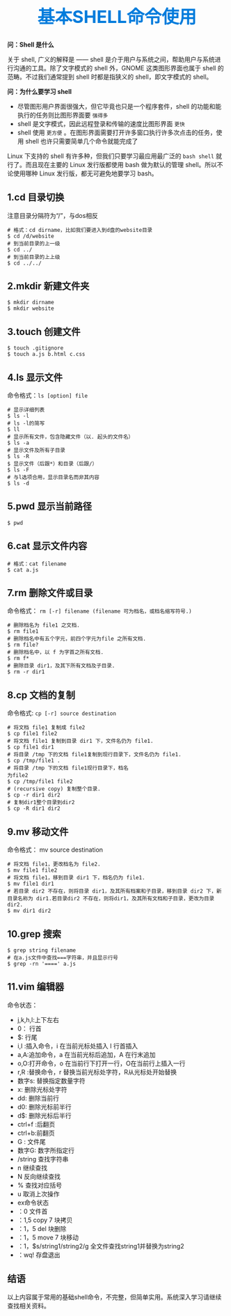 <h1 style="font-size: 40px;text-align:center;color: #007cdc;">
    基本SHELL命令使用
</h1>

**问：Shell 是什么**

关于 shell, 广义的解释是 —— shell 是介于用户与系统之间，帮助用户与系统进行沟通的工具。除了文字模式的 shell 外，GNOME 这类图形界面也属于 shell 的范畴。不过我们通常提到 shell 时都是指狭义的 shell，即文字模式的 shell。


**问：为什么要学习 shell**

- 尽管图形用户界面很强大，但它毕竟也只是一个程序套件，shell 的功能和能执行的任务则比图形界面要 `强得多`
- shell 是文字模式，因此远程登录和传输的速度比图形界面 `更快`
- shell 使用 `更方便` 。在图形界面需要打开许多窗口执行许多次点击的任务，使用 shell 也许只需要简单几个命令就能完成了

Linux 下支持的 shell 有许多种，但我们只要学习最应用最广泛的 `bash shell` 就行了。而且现在主要的 Linux 发行版都使用 bash 做为默认的管理 shell。所以不论使用哪种 Linux 发行版，都无可避免地要学习 bash。

## 1.cd 目录切换

注意目录分隔符为“/”，与dos相反

```
# 格式：cd dirname，比如我们要进入到d盘的website目录
$ cd /d/website
# 到当前目录的上一级
$ cd ../
# 到当前目录的上上级
$ cd ../../
```


## 2.mkdir 新建文件夹

```
$ mkdir dirname
$ mkdir website
```

## 3.touch 创建文件

```
$ touch .gitignore
$ touch a.js b.html c.css
```

## 4.ls 显示文件

命令格式：`ls [option] file`

```
# 显示详细列表
$ ls -l
# ls -l的简写
$ ll
# 显示所有文件，包含隐藏文件（以. 起头的文件名）
$ ls -a
# 显示文件及所有子目录
$ ls -R
$ 显示文件（后跟*）和目录（后跟/）
$ ls -F
# 与l选项合用，显示目录名而非其内容
$ ls -d

```

## 5.pwd 显示当前路径

```
$ pwd
```
## 6.cat 显示文件内容

```
# 格式：cat filename
$ cat a.js
```

## 7.rm 删除文件或目录

命令格式： `rm [-r] filename (filename 可为档名，或档名缩写符号.)`
```
# 删除档名为 file1 之文档.
$ rm file1
# 删除档名中有五个字元，前四个字元为file 之所有文档.
$ rm file?
# 删除档名中，以 f 为字首之所有文档.
$ rm f*
# 删除目录 dir1，及其下所有文档及子目录.
$ rm -r dir1
```

## 8.cp 文档的复制

命令格式: `cp [-r] source destination`

```
# 将文档 file1 复制成 file2
$ cp file1 file2
# 将文档 file1 复制到目录 dir1 下，文件名仍为 file1.
$ cp file1 dir1
# 将目录 /tmp 下的文档 file1复制到现行目录下，文件名仍为 file1.
$ cp /tmp/file1 .
# 将目录 /tmp 下的文档 file1现行目录下，档名
为file2
$ cp /tmp/file1 file2
# (recursive copy) 复制整个目录.
$ cp -r dir1 dir2
# 复制dir1整个目录到dir2
$ cp -R dir1 dir2
```

## 9.mv 移动文件

命令格式： mv source destination
```
# 将文档 file1，更改档名为 file2.
$ mv file1 file2
# 将文档 file1，移到目录 dir1 下，档名仍为 file1.
$ mv file1 dir1
# 若目录 dir2 不存在，则将目录 dir1，及其所有档案和子目录，移到目录 dir2 下，新目录名称为 dir1.若目录dir2 不存在，则将dir1，及其所有文档和子目录，更改为目录 dir2.
$ mv dir1 dir2
```

## 10.grep 搜索

```
$ grep string filename
# 在a.js文件中查找===字符串，并且显示行号
$ grep -rn '====' a.js
```

## 11.vim 编辑器

命令状态：

- j,k,h,l:上下左右
- 0： 行首
- $: 行尾
- i,I :插入命令，i 在当前光标处插入 I 行首插入
- a,A:追加命令，a 在当前光标后追加，A 在行末追加
- o,O:打开命令，o 在当前行下打开一行，O在当前行上插入一行
- r,R :替换命令，r 替换当前光标处字符，R从光标处开始替换
- 数字s: 替换指定数量字符
- x: 删除光标处字符
- dd: 删除当前行
- d0: 删除光标前半行
- d$: 删除光标后半行
- ctrl+f :后翻页
- ctrl+b:前翻页
- G : 文件尾
- 数字G: 数字所指定行
- /string 查找字符串
- n 继续查找
- N 反向继续查找
- % 查找对应括号
- u 取消上次操作
- ex命令状态
- ：0 文件首
- ：1,5 copy 7 块拷贝
- ：1，5 del 块删除
- ：1，5 move 7 块移动
- ：1，$s/string1/string2/g 全文件查找string1并替换为string2
- ：wq! 存盘退出

## 结语

以上内容属于常用的基础shell命令，不完整，但简单实用。系统深入学习请继续查找相关资料。
